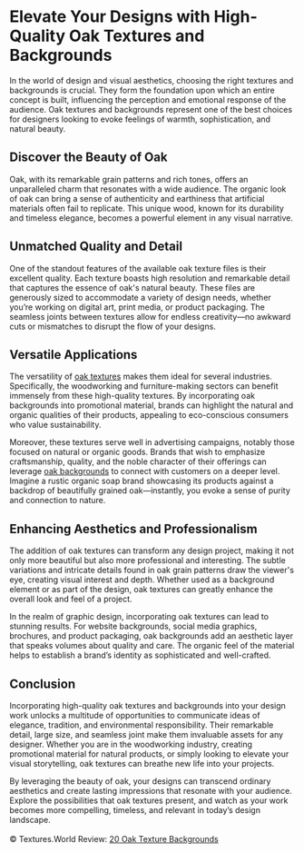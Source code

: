 <h1>Elevate Your Designs with High-Quality Oak Textures and Backgrounds</h1>
In the world of design and visual aesthetics, choosing the right textures and backgrounds is crucial. They form the foundation upon which an entire concept is built, influencing the perception and emotional response of the audience. Oak textures and backgrounds represent one of the best choices for designers looking to evoke feelings of warmth, sophistication, and natural beauty.

<h2>Discover the Beauty of Oak</h2>
Oak, with its remarkable grain patterns and rich tones, offers an unparalleled charm that resonates with a wide audience. The organic look of oak can bring a sense of authenticity and earthiness that artificial materials often fail to replicate. This unique wood, known for its durability and timeless elegance, becomes a powerful element in any visual narrative.

<h2>Unmatched Quality and Detail</h2>
One of the standout features of the available oak texture files is their excellent quality. Each texture boasts high resolution and remarkable detail that captures the essence of oak's natural beauty. These files are generously sized to accommodate a variety of design needs, whether you’re working on digital art, print media, or product packaging. The seamless joints between textures allow for endless creativity—no awkward cuts or mismatches to disrupt the flow of your designs.

<h2>Versatile Applications</h2>
The versatility of <a href="https://textures.world/wood/20-oak-texture-backgrounds">oak textures</a> makes them ideal for several industries. Specifically, the woodworking and furniture-making sectors can benefit immensely from these high-quality textures. By incorporating oak backgrounds into promotional material, brands can highlight the natural and organic qualities of their products, appealing to eco-conscious consumers who value sustainability.

Moreover, these textures serve well in advertising campaigns, notably those focused on natural or organic goods. Brands that wish to emphasize craftsmanship, quality, and the noble character of their offerings can leverage <a href="https://textures.world/wood/20-oak-texture-backgrounds">oak backgrounds</a> to connect with customers on a deeper level. Imagine a rustic organic soap brand showcasing its products against a backdrop of beautifully grained oak—instantly, you evoke a sense of purity and connection to nature.

<h2>Enhancing Aesthetics and Professionalism</h2>
The addition of oak textures can transform any design project, making it not only more beautiful but also more professional and interesting. The subtle variations and intricate details found in oak grain patterns draw the viewer's eye, creating visual interest and depth. Whether used as a background element or as part of the design, oak textures can greatly enhance the overall look and feel of a project.

In the realm of graphic design, incorporating oak textures can lead to stunning results. For website backgrounds, social media graphics, brochures, and product packaging, oak backgrounds add an aesthetic layer that speaks volumes about quality and care. The organic feel of the material helps to establish a brand’s identity as sophisticated and well-crafted.

<h2>Conclusion</h2>
Incorporating high-quality oak textures and backgrounds into your design work unlocks a multitude of opportunities to communicate ideas of elegance, tradition, and environmental responsibility. Their remarkable detail, large size, and seamless joint make them invaluable assets for any designer. Whether you are in the woodworking industry, creating promotional material for natural products, or simply looking to elevate your visual storytelling, oak textures can breathe new life into your projects.

By leveraging the beauty of oak, your designs can transcend ordinary aesthetics and create lasting impressions that resonate with your audience. Explore the possibilities that oak textures present, and watch as your work becomes more compelling, timeless, and relevant in today’s design landscape.
<br><br>
© Textures.World Review: <a href="https://textures.world/wood/20-oak-texture-backgrounds">20 Oak Texture Backgrounds</a>
